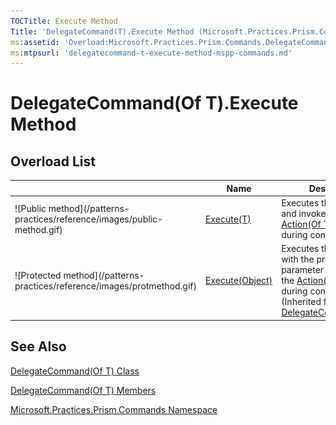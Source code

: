 ```yaml
---
TOCTitle: Execute Method
Title: 'DelegateCommand(T).Execute Method (Microsoft.Practices.Prism.Commands)'
ms:assetid: 'Overload:Microsoft.Practices.Prism.Commands.DelegateCommand\`1.Execute'
ms:mtpsurl: 'delegatecommand-t-execute-method-mspp-commands.md'
---
```



# DelegateCommand(Of T).Execute Method

## Overload List

<table>
<thead>
<tr class="header">
<th> </th>
<th>Name</th>
<th>Description</th>
</tr>
</thead>
<tbody>
<tr class="odd">
<td>![Public method](/patterns-practices/reference/images/public-method.gif)</td>
<td><a href="https://msdn.microsoft.com/en-us/library/gg405764(v=pandp.50)">Execute(T)</a></td>
<td><div class="summary">
Executes the command and invokes the <a href="http://msdn.microsoft.com/en-us/library/018hxwa8">Action(Of T)</a> provided during construction.
</div></td>
</tr>
<tr class="even">
<td>![Protected method](/patterns-practices/reference/images/protmethod.gif)</td>
<td><a href="https://msdn.microsoft.com/library/microsoft.practices.prism.commands.delegatecommandbase.execute(system.object)">Execute(Object)</a></td>
<td><div class="summary">
Executes the command with the provided parameter by invoking the <a href="http://msdn.microsoft.com/en-us/library/018hxwa8">Action(Of T)</a> supplied during construction.
</div>
(Inherited from <a href="https://msdn.microsoft.com/library/microsoft.practices.prism.commands.delegatecommandbase">DelegateCommandBase</a>.)</td>
</tr>
</tbody>
</table>

## See Also

[DelegateCommand(Of T) Class](https://msdn.microsoft.com/en-us/library/gg431410(v=pandp.50))

[DelegateCommand(Of T) Members](https://msdn.microsoft.com/en-us/library/gg430763(v=pandp.50))

[Microsoft.Practices.Prism.Commands Namespace](https://msdn.microsoft.com/library/microsoft.practices.prism.commands)
